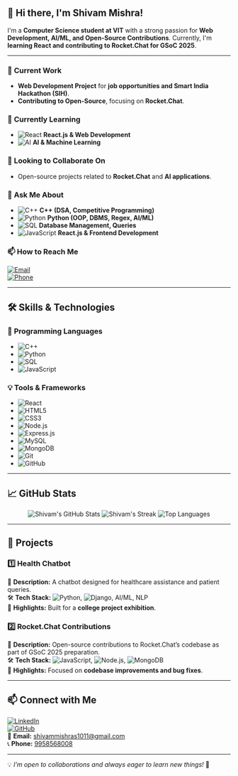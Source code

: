 ## 👋 Hi there, I'm **Shivam Mishra**!

I'm a **Computer Science student at VIT** with a strong passion for **Web Development, AI/ML, and Open-Source Contributions**. Currently, I'm **learning React and contributing to Rocket.Chat for GSoC 2025**.

---

### 🔭 **Current Work**
- **Web Development Project** for **job opportunities and Smart India Hackathon (SIH)**.
- **Contributing to Open-Source**, focusing on **Rocket.Chat**.

### 🌱 **Currently Learning**
- ![React](https://img.shields.io/badge/React-61DAFB?style=flat&logo=react&logoColor=white) **React.js & Web Development**
- ![AI](https://img.shields.io/badge/AI%2FML-Deep%20Learning-blue?style=flat&logo=python&logoColor=white) **AI & Machine Learning**

### 👯 **Looking to Collaborate On**
- Open-source projects related to **Rocket.Chat** and **AI applications**.

### 💬 **Ask Me About**
- ![C++](https://img.shields.io/badge/C%2B%2B-00599C?style=flat&logo=c%2B%2B&logoColor=white) **C++ (DSA, Competitive Programming)**
- ![Python](https://img.shields.io/badge/Python-3776AB?style=flat&logo=python&logoColor=white) **Python (OOP, DBMS, Regex, AI/ML)**
- ![SQL](https://img.shields.io/badge/SQL-4479A1?style=flat&logo=mysql&logoColor=white) **Database Management, Queries**
- ![JavaScript](https://img.shields.io/badge/JavaScript-F7DF1E?style=flat&logo=javascript&logoColor=black) **React.js & Frontend Development**

### 📫 **How to Reach Me**
[![Email](https://img.shields.io/badge/Email-shivammishras1011%40gmail.com-red?style=flat&logo=gmail&logoColor=white)](mailto:shivammishras1011@gmail.com)  
[![Phone](https://img.shields.io/badge/Phone-9958568008-blue?style=flat&logo=whatsapp&logoColor=white)](tel:9958568008)

---

## 🛠️ **Skills & Technologies**

### 🚀 **Programming Languages**
- ![C++](https://img.shields.io/badge/C%2B%2B-00599C?style=flat&logo=c%2B%2B&logoColor=white)
- ![Python](https://img.shields.io/badge/Python-3776AB?style=flat&logo=python&logoColor=white)
- ![SQL](https://img.shields.io/badge/SQL-4479A1?style=flat&logo=mysql&logoColor=white)
- ![JavaScript](https://img.shields.io/badge/JavaScript-F7DF1E?style=flat&logo=javascript&logoColor=black)

### 💡 **Tools & Frameworks**
- ![React](https://img.shields.io/badge/React-61DAFB?style=flat&logo=react&logoColor=white)
- ![HTML5](https://img.shields.io/badge/HTML5-E34F26?style=flat&logo=html5&logoColor=white)
- ![CSS3](https://img.shields.io/badge/CSS3-1572B6?style=flat&logo=css3&logoColor=white)
- ![Node.js](https://img.shields.io/badge/Node.js-339933?style=flat&logo=node.js&logoColor=white)
- ![Express.js](https://img.shields.io/badge/Express.js-000000?style=flat&logo=express&logoColor=white)
- ![MySQL](https://img.shields.io/badge/MySQL-4479A1?style=flat&logo=mysql&logoColor=white)
- ![MongoDB](https://img.shields.io/badge/MongoDB-47A248?style=flat&logo=mongodb&logoColor=white)
- ![Git](https://img.shields.io/badge/Git-F05032?style=flat&logo=git&logoColor=white)
- ![GitHub](https://img.shields.io/badge/GitHub-181717?style=flat&logo=github&logoColor=white)

---

## 📈 **GitHub Stats**

<p align="center">
  <img src="https://github-readme-stats.vercel.app/api?username=Shivam30Mishra&show_icons=true&theme=tokyonight" alt="Shivam's GitHub Stats" />
  <img src="https://github-readme-streak-stats.herokuapp.com/?user=Shivam30Mishra&theme=tokyonight" alt="Shivam's Streak" />
  <img src="https://github-readme-stats.vercel.app/api/top-langs/?username=Shivam30Mishra&layout=compact&theme=tokyonight" alt="Top Languages" />
</p>

---

## 🚀 **Projects**

### **1️⃣ Health Chatbot**
📝 **Description:** A chatbot designed for healthcare assistance and patient queries.  
🛠 **Tech Stack:** ![Python](https://img.shields.io/badge/Python-3776AB?style=flat&logo=python&logoColor=white), ![Django](https://img.shields.io/badge/Django-092E20?style=flat&logo=django&logoColor=white), AI/ML, NLP  
📌 **Highlights:** Built for a **college project exhibition**.

### **2️⃣ Rocket.Chat Contributions**
📝 **Description:** Open-source contributions to Rocket.Chat’s codebase as part of GSoC 2025 preparation.  
🛠 **Tech Stack:** ![JavaScript](https://img.shields.io/badge/JavaScript-F7DF1E?style=flat&logo=javascript&logoColor=black), ![Node.js](https://img.shields.io/badge/Node.js-339933?style=flat&logo=node.js&logoColor=white), ![MongoDB](https://img.shields.io/badge/MongoDB-47A248?style=flat&logo=mongodb&logoColor=white)  
📌 **Highlights:** Focused on **codebase improvements and bug fixes**.

---

## 📫 **Connect with Me**

[![LinkedIn](https://img.shields.io/badge/LinkedIn-Profile-blue?logo=linkedin)](https://www.linkedin.com/in/shivam-mishra-777026280)  
[![GitHub](https://img.shields.io/badge/GitHub-Profile-black?logo=github)](https://github.com/Shivam30Mishra)  
📧 **Email:** [shivammishras1011@gmail.com](mailto:shivammishras1011@gmail.com)  
📞 **Phone:** [9958568008](tel:9958568008)

---

💡 *I’m open to collaborations and always eager to learn new things!* 🚀
